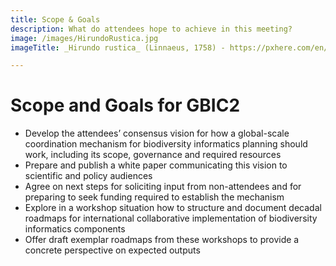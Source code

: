 ```yaml
---
title: Scope & Goals
description: What do attendees hope to achieve in this meeting?
image: /images/HirundoRustica.jpg
imageTitle: _Hirundo rustica_ (Linnaeus, 1758) - https://pxhere.com/en/photo/1063819.

---
```

# Scope and Goals for GBIC2


+ Develop the attendees’ consensus vision for how a global-scale coordination mechanism for biodiversity informatics planning should work, including its scope, governance and required resources
+ Prepare and publish a white paper communicating this vision to scientific and policy audiences
+ Agree on next steps for soliciting input from non-attendees and for preparing to seek funding required to establish the mechanism
+ Explore in a workshop situation how to structure and document decadal roadmaps for international collaborative implementation of biodiversity informatics components
+ Offer draft exemplar roadmaps from these workshops to provide a concrete perspective on expected outputs
